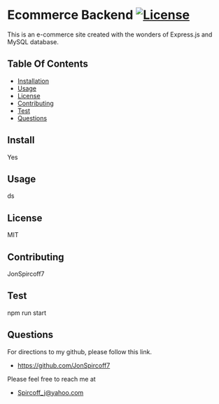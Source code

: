 # Ecommerce Backend [![License](https://img.shields.io/badge/License-MIT-blue.svg)](https://opensource.org/licenses/MIT)

This is an e-commerce site created with the wonders of Express.js and MySQL database.

## Table Of Contents

- [Installation](#install)
- [Usage](#usage)
- [License](#license)
- [Contributing](#contributing)
- [Test](#test)
- [Questions](#questions)

## Install

Yes

## Usage

ds

## License

MIT

## Contributing

JonSpircoff7

## Test

npm run start

## Questions

For directions to my github, please follow this link.

- https://github.com/JonSpircoff7

Please feel free to reach me at

- Spircoff_j@yahoo.com
